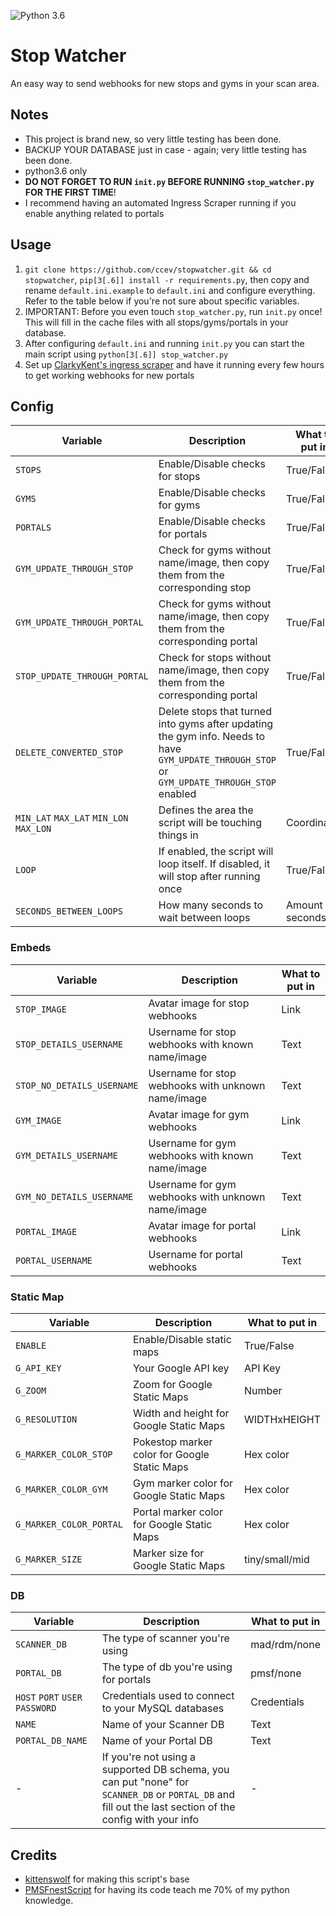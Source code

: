 ![Python 3.6](https://img.shields.io/badge/python-3.6-blue.svg)

# Stop Watcher
An easy way to send webhooks for new stops and gyms in your scan area.

## Notes
- This project is brand new, so very little testing has been done.
- BACKUP YOUR DATABASE just in case - again; very little testing has been done.
- python3.6 only
- **DO NOT FORGET TO RUN `init.py` BEFORE RUNNING `stop_watcher.py` FOR THE FIRST TIME**!
- I recommend having an automated Ingress Scraper running if you enable anything related to portals

## Usage
1. `git clone https://github.com/ccev/stopwatcher.git && cd stopwatcher`, `pip[3[.6]] install -r requirements.py`, then copy and rename `default.ini.example` to `default.ini` and configure everything. Refer to the table below if you're not sure about specific variables. 
2. IMPORTANT: Before you even touch `stop_watcher.py`, run `init.py` once! This will fill in the cache files with all stops/gyms/portals in your database.
3. After configuring `default.ini` and running `init.py` you can start the main script using `python[3[.6]] stop_watcher.py`
4. Set up [ClarkyKent's ingress scraper](https://github.com/ClarkyKent/ingress_scraper) and have it running every few hours to get working webhooks for new portals

## Config
| Variable | Description | What to put in |
|-|-|-|
| `STOPS` | Enable/Disable checks for stops | True/False |
| `GYMS` | Enable/Disable checks for gyms | True/False |
| `PORTALS` | Enable/Disable checks for portals | True/False |
| `GYM_UPDATE_THROUGH_STOP` | Check for gyms without name/image, then copy them from the corresponding stop | True/False |
| `GYM_UPDATE_THROUGH_PORTAL` | Check for gyms without name/image, then copy them from the corresponding portal | True/False |
| `STOP_UPDATE_THROUGH_PORTAL` | Check for stops without name/image, then copy them from the corresponding portal | True/False |
| `DELETE_CONVERTED_STOP` | Delete stops that turned into gyms after updating the gym info. Needs to have `GYM_UPDATE_THROUGH_STOP` or `GYM_UPDATE_THROUGH_STOP` enabled | True/False |
| `MIN_LAT` `MAX_LAT` `MIN_LON` `MAX_LON` | Defines the area the script will be touching things in | Coordinates |
| `LOOP` | If enabled, the script will loop itself. If disabled, it will stop after running once | True/False |
| `SECONDS_BETWEEN_LOOPS` | How many seconds to wait between loops | Amount of seconds |

### Embeds
| Variable | Description | What to put in |
|-|-|-|
| `STOP_IMAGE` | Avatar image for stop webhooks | Link |
| `STOP_DETAILS_USERNAME` | Username for stop webhooks with known name/image | Text |
| `STOP_NO_DETAILS_USERNAME` | Username for stop webhooks with unknown name/image | Text |
| `GYM_IMAGE` | Avatar image for gym webhooks | Link |
| `GYM_DETAILS_USERNAME` | Username for gym webhooks with known name/image | Text |
| `GYM_NO_DETAILS_USERNAME` | Username for gym webhooks with unknown name/image | Text |
| `PORTAL_IMAGE` | Avatar image for portal webhooks | Link |
| `PORTAL_USERNAME` | Username for portal webhooks | Text |

### Static Map
| Variable | Description | What to put in |
|-|-|-|
| `ENABLE` | Enable/Disable static maps | True/False |
| `G_API_KEY` | Your Google API key | API Key |
| `G_ZOOM` | Zoom for Google Static Maps | Number |
| `G_RESOLUTION` | Width and height for Google Static Maps | WIDTHxHEIGHT |
| `G_MARKER_COLOR_STOP` | Pokestop marker color for Google Static Maps | Hex color |
| `G_MARKER_COLOR_GYM` | Gym marker color for Google Static Maps | Hex color |
| `G_MARKER_COLOR_PORTAL` | Portal marker color for Google Static Maps | Hex color |
| `G_MARKER_SIZE` | Marker size for Google Static Maps | tiny/small/mid |

### DB
| Variable | Description | What to put in |
|-|-|-|
| `SCANNER_DB` | The type of scanner you're using | mad/rdm/none |
| `PORTAL_DB` | The type of db you're using for portals | pmsf/none |
| `HOST` `PORT` `USER` `PASSWORD` | Credentials used to connect to your MySQL databases | Credentials |
| `NAME` | Name of your Scanner DB | Text |
| `PORTAL_DB_NAME` | Name of your Portal DB | Text |
| - | If you're not using a supported DB schema, you can put "none" for `SCANNER_DB` or `PORTAL_DB` and fill out the last section of the config with your info | - |

## Credits
- [kittenswolf](https://github.com/kittenswolf) for making this script's base
- [PMSFnestScript](https://github.com/M4d40/PMSFnestScript) for having its code teach me 70% of my python knowledge.

